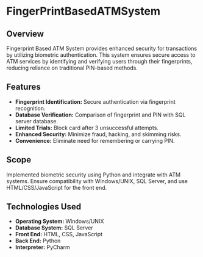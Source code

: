 # FingerPrintBasedATMSystem

## Overview
Fingerprint Based ATM System provides enhanced security for transactions by utilizing biometric authentication. This system ensures secure access to ATM services by identifying and verifying users through their fingerprints, reducing reliance on traditional PIN-based methods.

## Features
- **Fingerprint Identification:** Secure authentication via fingerprint recognition.
- **Database Verification:** Comparison of fingerprint and PIN with SQL server database.
- **Limited Trials:** Block card after 3 unsuccessful attempts.
- **Enhanced Security:** Minimize fraud, hacking, and skimming risks.
- **Convenience:** Eliminate need for remembering or carrying PIN.

## Scope
Implemented biometric security using Python and integrate with ATM systems. Ensure compatibility with Windows/UNIX, SQL Server, and use HTML/CSS/JavaScript for the front end.

## Technologies Used
- **Operating System:** Windows/UNIX
- **Database System:** SQL Server
- **Front End:** HTML, CSS, JavaScript
- **Back End:** Python
- **Interpreter:** PyCharm
